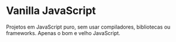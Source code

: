 # Vanilla JavaScript

Projetos em JavaScript puro, sem usar compiladores, bibliotecas ou frameworks. Apenas o bom e velho JavaScript.
